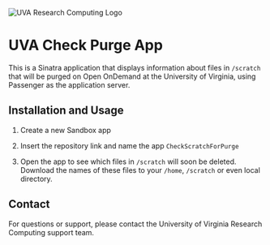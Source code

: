 ![UVA Research Computing Logo](https://learning.rc.virginia.edu/img/RC_logo.svg)
# UVA Check Purge App

This is a Sinatra application that displays information about files in `/scratch` that will be purged on Open OnDemand at the University of Virginia, using Passenger as the application server.

## Installation and Usage

1. Create a new Sandbox app

2. Insert the repository link and name the app `CheckScratchForPurge`

3. Open the app to see which files in `/scratch` will soon be deleted. Download the names of these files to your `/home`, `/scratch` or even local directory.

## Contact

For questions or support, please contact the University of Virginia Research Computing support team.
